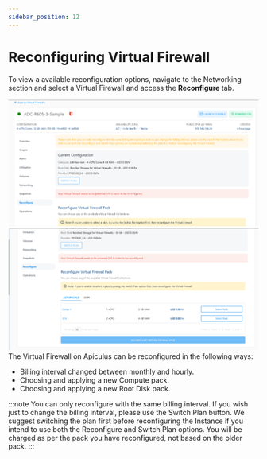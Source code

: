```yaml
---
sidebar_position: 12
---
```

# Reconfiguring Virtual Firewall

To view a available reconfiguration options, navigate to the Networking section and select a Virtual Firewall and access the **Reconfigure** tab.

![Reconfiguration](img/Reconfiguration.png)
![Reconfiguration](img/Reconfiguration1.png)
The Virtual Firewall on Apiculus can be reconfigured in the following ways:

- Billing interval changed between monthly and hourly.
- Choosing and applying a new Compute pack.
- Choosing and applying a new Root Disk pack.

:::note
You can only reconfigure with the same billing interval. If you wish just to change the billing interval, please use the Switch Plan button. We suggest switching the plan first before reconfiguring the Instance if you intend to use both the Reconfigure and Switch Plan options. You will be charged as per the pack you have reconfigured, not based on the older pack.
:::
